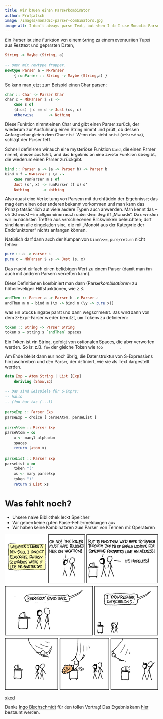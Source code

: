 ```yaml
---
title: Wir bauen einen Parserkombinator
author: Profpatsch
image: /images/monadic-parser-combinators.jpg
image-alt: I don’t always parse Text, but when I do I use Monadic Parser Combinators
---
```


Ein Parser ist eine Funktion von einem String zu einem eventuellen Tupel aus Resttext und geparsten Daten,

``` haskell
String -> Maybe (String, a)

-- oder mit newtype Wrapper:
newtype Parser a = MkParser
    { runParser :: String -> Maybe (String,a) }
```

So kann man jetzt zum Beispiel einen Char parsen:

``` haskell
char :: Char -> Parser Char
char c = MkParser $ \s ->
    case s of
	(d:cs) | c == d -> Just (cs, c)
	otherwise       -> Nothing
```

Diese Funktion nimmt einen Char und gibt einen Parser zurück, der wiederum zur Ausführung einen String nimmt und prüft, ob dessen Anfangschar gleich dem Char `c` ist. Wenn das nicht so ist (`otherwise`), schlägt der Parser fehl.

Schnell definieren wir auch eine mysteriöse Funktion `bind`, die einen Parser nimmt, diesen ausführt, und das Ergebnis an eine zweite Funktion übergibt, die wiederum einen Parser zurückgibt.

``` haskell
bind :: Parser a -> (a -> Parser b) -> Parser b
bind m f = MkParser $ \s ->
    case runParser m s of
	Just (s', x) -> runParser (f x) s'
	Nothing      -> Nothing
```

Also quasi eine Verkettung von Parsern mit durchfädeln der Ergebnisse; das mag dem einen oder anderen bekannt vorkommen und man kann das Prinzip tatsächlich auf viele andere Typen auch anwenden. Man kennt das – oh Schreck! – im allgemeinen auch unter dem Begriff „Monade“. Das werden wir im nächsten Treffen aus verschiedenen Blickwinkeln beleuchten; dort sind dann alle eingeladen sind, die mit „Monoid aus der Kategorie der Endofunktoren“ nichts anfangen können.

Natürlich darf dann auch der Kumpan von `bind/>>=`, `pure/return` nicht fehlen:

``` haskell
pure :: a -> Parser a
pure x = MkParser $ \s -> Just (s, x)
```

Das macht einfach einen beliebigen Wert zu einem Parser (damit man ihn auch mit anderen Parsern verketten kann).

Diese Definitionen kombiniert man dann (Parser*kombinatioren*) zu höherleveligen Hilfsfunktionen, wie z.B.

``` haskell
andThen :: Parser a -> Parser b -> Parser a
andThen m n = bind m (\x -> bind n (\y -> pure x))
```

was ein Stück Eingabe parst und dann wegschmeißt. Das wird dann von dem S-Expr-Parser wieder benutzt, um Tokens zu definieren:

``` haskell
token :: String -> Parser String
token s = string s `andThen` spaces
```

Ein Token ist ein String, gefolgt von optionalen Spaces, die aber verworfen werden. So ist z.B. `foo` der gleiche Token wie `foo        `.

Am Ende bleibt dann nur noch übrig, die Datenstruktur von S-Expressions hinzuschreiben und den Parser, der definiert, wie sie als Text dargestellt werden.

``` haskell
data Exp = Atom String | List [Exp]
    deriving (Show,Eq)

-- Das sind Beispiele für S-Exprs:
-- hallo
-- (foo bar baz (...))

parseExp :: Parser Exp
parseExp = choice [ parseAtom, parseList ]

parseAtom :: Parser Exp
parseAtom = do
    x <- many1 alphaNum
    spaces
    return (Atom x)

parseList :: Parser Exp
parseList = do
    token "("
    xs <- many parseExp
    token ")"
    return $ List xs
```

# Was fehlt noch?

- Unsere naive Bibliothek leckt Speicher
- Wir geben keine guten Parse-Fehlermeldungen aus
- Wir haben keine Kombinatoren zum Parsen von Termen mit Operatoren

![xkcd about regular expressions](/images/regular_expressions.png)
<div class="attribution"><p><a href="https://xkcd.com/208/">xkcd</a></p></div>

Danke [Ingo Blechschmidt][ingo] für den tollen Vortrag! Das Ergebnis kann [hier][parserc] bestaunt werden.

[parserc]: https://github.com/iblech/vortrag-haskell/blob/master/monadic-parsing-snapshot-der-live-version.hs
[ingo]: http://speicherleck.de/iblech/
